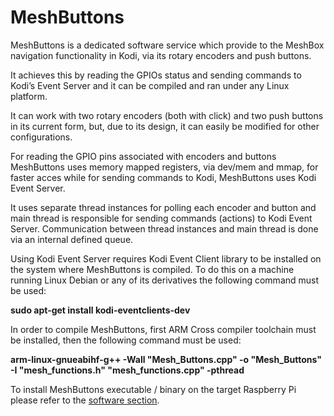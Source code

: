 # MeshButtons

MeshButtons is a dedicated software service which provide to the MeshBox navigation functionality in Kodi, via its rotary encoders and push buttons.

It achieves this by reading the GPIOs status and sending commands to Kodi’s Event Server and it can be compiled and ran under any Linux platform.

It can work with two rotary encoders (both with click) and two push buttons in its current form, but, due to its design, it can easily be modified for other configurations.

For reading the GPIO pins associated with encoders and buttons MeshButtons uses memory mapped registers, via dev/mem and mmap, for faster acces while for sending commands to Kodi, MeshButtons uses Kodi Event Server.

It uses separate thread instances for polling each encoder and button and main thread is responsible for sending commands (actions) to Kodi Event Server. Communication between thread instances and main thread is done via an internal defined queue.

Using Kodi Event Server requires Kodi Event Client library to be installed on the system where MeshButtons is compiled.
To do this on a machine running Linux Debian or any of its derivatives the following command must be used:

<b>sudo apt-get install kodi-eventclients-dev</b>

In order to compile MeshButtons, first ARM Cross compiler toolchain must be installed, then the following command must be used:

<b>arm-linux-gnueabihf-g++ -Wall "Mesh_Buttons.cpp" -o "Mesh_Buttons" -I "mesh_functions.h" "mesh_functions.cpp" -pthread</b>

To install MeshButtons executable / binary on the target Raspberry Pi please refer to the <a href="https://github.com/mi-pogo/MeshBox/wiki/2.-Software">software section</a>.
